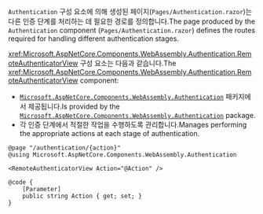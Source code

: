 <span data-ttu-id="0b871-101">`Authentication` 구성 요소에 의해 생성된 페이지(`Pages/Authentication.razor`)는 다른 인증 단계를 처리하는 데 필요한 경로를 정의합니다.</span><span class="sxs-lookup"><span data-stu-id="0b871-101">The page produced by the `Authentication` component (`Pages/Authentication.razor`) defines the routes required for handling different authentication stages.</span></span>

<span data-ttu-id="0b871-102"><xref:Microsoft.AspNetCore.Components.WebAssembly.Authentication.RemoteAuthenticatorView> 구성 요소는 다음과 같습니다.</span><span class="sxs-lookup"><span data-stu-id="0b871-102">The <xref:Microsoft.AspNetCore.Components.WebAssembly.Authentication.RemoteAuthenticatorView> component:</span></span>

* <span data-ttu-id="0b871-103">[`Microsoft.AspNetCore.Components.WebAssembly.Authentication`](https://www.nuget.org/packages/Microsoft.AspNetCore.Components.WebAssembly.Authentication/) 패키지에서 제공됩니다.</span><span class="sxs-lookup"><span data-stu-id="0b871-103">Is provided by the [`Microsoft.AspNetCore.Components.WebAssembly.Authentication`](https://www.nuget.org/packages/Microsoft.AspNetCore.Components.WebAssembly.Authentication/) package.</span></span>
* <span data-ttu-id="0b871-104">각 인증 단계에서 적절한 작업을 수행하도록 관리합니다.</span><span class="sxs-lookup"><span data-stu-id="0b871-104">Manages performing the appropriate actions at each stage of authentication.</span></span>

```razor
@page "/authentication/{action}"
@using Microsoft.AspNetCore.Components.WebAssembly.Authentication

<RemoteAuthenticatorView Action="@Action" />

@code {
    [Parameter]
    public string Action { get; set; }
}
```
